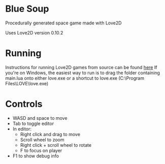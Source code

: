 # Blue Soup
Procedurally generated space game made with Love2D

Uses Love2D version 0.10.2


# Running
Instructions for running Love2D games from source can be found [here](http://www.love2d.org/wiki/Getting_Started)
If you're on Windows, the easiest way to run is to drag the folder containing main.lua onto either love.exe or a shortcut to love.exe (C:\\Program Files\\LOVE\\love.exe)


# Controls
- WASD and space to move
- Tab to toggle editor
- In editor:
  - Right click and drag to move
  - Scroll wheel to zoom
  - Right click + scroll wheel to rotate
  - F to focus on player
- F1 to show debug info